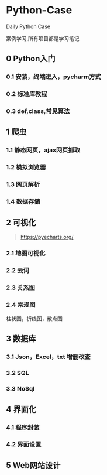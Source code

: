 # Python-Case
Daily Python Case

案例学习,所有项目都是学习笔记
## 0 Python入门
### 0.1 安装，终端进入，pycharm方式
### 0.2 标准库教程
### 0.3 def,class,常见算法

## 1 爬虫
### 1.1 静态网页，ajax网页抓取
### 1.2 模拟浏览器
### 1.3 网页解析
### 1.4 数据存储

## 2 可视化
>https://pyecharts.org/
### 2.1 地图可视化
### 2.2 云词
### 2.3 关系图
### 2.4 常规图
柱状图，折线图，散点图

## 3 数据库
### 3.1 Json，Excel，txt 增删改查
### 3.2 SQL
### 3.3 NoSql

## 4 界面化
### 4.1 程序封装
### 4.2 界面设置

## 5 Web网站设计

